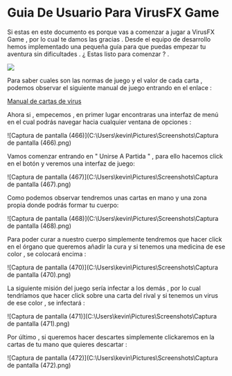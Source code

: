 <h1>Guia De Usuario Para VirusFX Game </h1>

Si estas en este documento es porque vas a comenzar a jugar a VirusFX Game , por lo cual te damos las gracias . Desde el equipo de desarrollo hemos implementado una pequeña guía para que puedas empezar tu aventura sin dificultades . ¿ Estas listo para comenzar ? .

<img src="https://encrypted-tbn0.gstatic.com/images?q=tbn:ANd9GcT865xwXAyZs2A7SDKSEunXrauLqaZ1NQMkjQ&usqp=CAU">

Para saber cuales son las normas de juego y el valor de cada carta  , podemos observar el siguiente manual de juego entrando en el enlace : 

<a href="https://tranjisgames.com/wp-content/uploads/2017/02/VIRUS-RULES-esp.pdf">Manual de cartas de virus</a>



Ahora si , empecemos , en primer lugar encontraras una interfaz de menú en el cual podrás navegar hacia cualquier ventana de opciones :

![Captura de pantalla (466)](C:\Users\kevin\Pictures\Screenshots\Captura de pantalla (466).png)



Vamos comenzar entrando en " Unirse A Partida " , para ello hacemos click en el botón y veremos una interfaz de juego:

![Captura de pantalla (467)](C:\Users\kevin\Pictures\Screenshots\Captura de pantalla (467).png)

Como podemos observar tendremos unas cartas en mano y una zona propia donde podrás formar tu cuerpo:

![Captura de pantalla (468)](C:\Users\kevin\Pictures\Screenshots\Captura de pantalla (468).png)

Para poder curar a nuestro cuerpo simplemente tendremos que hacer click en el órgano que queremos añadir la cura y si tenemos una medicina de ese color , se colocará encima :

![Captura de pantalla (470)](C:\Users\kevin\Pictures\Screenshots\Captura de pantalla (470).png)

La siguiente misión del juego sería infectar a los demás , por lo cual tendríamos que hacer click sobre una carta del rival y si tenemos un virus de ese color , se infectará :

![Captura de pantalla (471)](C:\Users\kevin\Pictures\Screenshots\Captura de pantalla (471).png)

Por último , si queremos hacer descartes simplemente clickaremos en la cartas de tu mano que quieres descartar :

 ![Captura de pantalla (472)](C:\Users\kevin\Pictures\Screenshots\Captura de pantalla (472).png)

